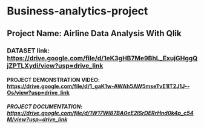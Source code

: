 # Business-analytics-project
## Project Name: Airline Data Analysis With Qlik
### DATASET link: **https://drive.google.com/file/d/1eK3gHB7Me9BhL_ExujGHggQjZPTLXydi/view?usp=drive_link**
#### PROJECT DEMONSTRATION VIDEO: **https://drive.google.com/file/d/1_gaK1w-AWAh5AW5mseTvE1IT2J1J--Os/view?usp=drive_link**
##### PROJECT DOCUMENTATION: **https://drive.google.com/file/d/1W17WI87BA0eE2ISrDERrHnd0k4p_c54M/view?usp=drive_link** 
